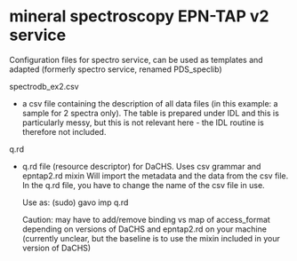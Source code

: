# mineral spectroscopy EPN-TAP v2 service

Configuration files for spectro service, can be used as templates and adapted 
(formerly spectro service, renamed PDS_speclib)


spectrodb_ex2.csv

   - a csv file containing the description of all data files (in this example: a sample for 2 spectra only). The table is prepared under IDL and this is particularly messy, but this is not relevant here - the IDL routine is therefore not included.

q.rd

   - q.rd file (resource descriptor) for DaCHS. Uses csv grammar and epntap2.rd mixin
	 Will import the metadata and the data from the csv file. 
	 In the q.rd file, you have to change the name of the csv file in use. 

	 Use as:  (sudo) gavo imp q.rd

	 Caution: may have to add/remove binding vs map of access_format depending on versions of DaCHS and epntap2.rd on your machine (currently unclear, but the baseline is to use the mixin included in your version of DaCHS)
